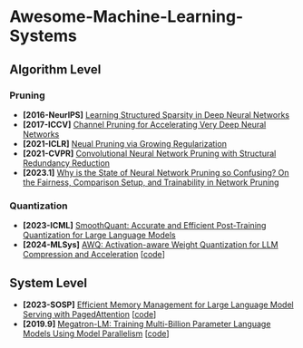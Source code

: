 # Awesome-Machine-Learning-Systems

## Algorithm Level

### Pruning

- **[2016-NeurlPS]** [Learning Structured Sparsity in Deep Neural Networks](https://proceedings.neurips.cc/paper/2016/hash/41bfd20a38bb1b0bec75acf0845530a7-Abstract.html)
- **[2017-ICCV]** [Channel Pruning for Accelerating Very Deep Neural Networks](https://openaccess.thecvf.com/content_iccv_2017/html/He_Channel_Pruning_for_ICCV_2017_paper.html)
- **[2021-ICLR]** [Neual Pruning via Growing Regularization](https://openreview.net/pdf?id=o966_Is_nPA)
- **[2021-CVPR]** [Convolutional Neural Network Pruning with Structural Redundancy Reduction](https://openaccess.thecvf.com/content/CVPR2021/papers/Wang_Convolutional_Neural_Network_Pruning_With_Structural_Redundancy_Reduction_CVPR_2021_paper.pdf)
- **[2023.1]** [Why is the State of Neural Network Pruning so Confusing? On the Fairness, Comparison Setup, and Trainability in Network Pruning](https://arxiv.org/abs/2301.05219)

### Quantization

- **[2023-ICML]** [SmoothQuant: Accurate and Efficient Post-Training Quantization for Large Language Models](https://arxiv.org/abs/2211.10438)
- **[2024-MLSys]** [AWQ: Activation-aware Weight Quantization for LLM Compression and Acceleration](https://arxiv.org/abs/2306.00978) [[code](https://github.com/mit-han-lab/llm-awq?tab=readme-ov-file)]

## System Level

- **[2023-SOSP]** [Efficient Memory Management for Large Language Model Serving with PagedAttention](https://arxiv.org/abs/2309.06180) [[code](https://github.com/vllm-project/vllm)]
- **[2019.9]** [Megatron-LM: Training Multi-Billion Parameter Language Models Using Model Parallelism](https://arxiv.org/abs/1909.08053) [[code](https://github.com/NVIDIA/Megatron-LM)]
